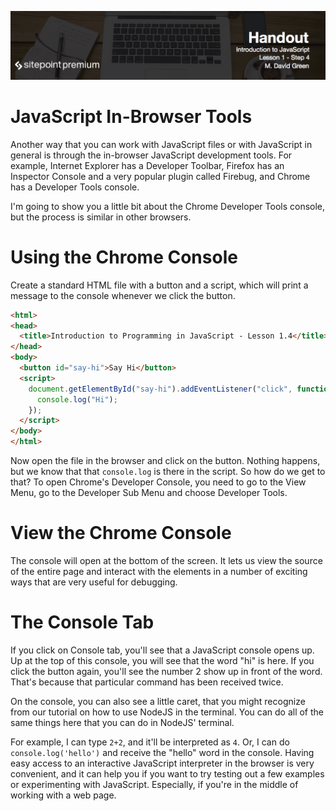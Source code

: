 ![](headings/introjs1.4.jpg)

# JavaScript In-Browser Tools

Another way that you can work with JavaScript files or with JavaScript in general is through the in-browser JavaScript development tools. For example, Internet Explorer has a Developer Toolbar, Firefox has an Inspector Console and a very popular plugin called Firebug, and Chrome has a Developer Tools console.

I'm going to show you a little bit about the Chrome Developer Tools console, but the process is similar in other browsers.

# Using the Chrome Console

Create a standard HTML file with a button and a script, which will print a message to the console whenever we click the button.

```html
<html>
<head>
  <title>Introduction to Programming in JavaScript - Lesson 1.4</title>
</head>
<body>
  <button id="say-hi">Say Hi</button>
  <script>
    document.getElementById("say-hi").addEventListener("click", function() {
      console.log("Hi");
    });
  </script>
</body>
</html>
```

Now open the file in the browser and click on the button. Nothing happens, but we know that that `console.log` is there in the script. So how do we get to that? To open Chrome's Developer Console, you need to go to the View Menu, go to the Developer Sub Menu and choose Developer Tools.

# View the Chrome Console

The console will open at the bottom of the screen. It lets us view the source of the entire page and interact with the elements in a number of exciting ways that are very useful for debugging.

# The Console Tab

If you click on Console tab, you'll see that a JavaScript console opens up. Up at the top of this console, you will see that the word "hi" is here. If you click the button again, you'll see the number 2 show up in front of the word. That's because that particular command has been received twice.

On the console, you can also see a little caret, that you might recognize from our tutorial on how to use NodeJS in the terminal. You can do all of the same things here that you can do in NodeJS' terminal.

For example, I can type `2+2`, and it'll be interpreted as `4`. Or, I can do `console.log('hello')` and receive the "hello" word in the console. Having easy access to an interactive JavaScript interpreter in the browser is very convenient, and it can help you if you want to try testing out a few examples or experimenting with JavaScript. Especially, if you're in the middle of working with a web page.
